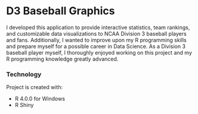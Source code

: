 # D3 Baseball Graphics
I developed this application to provide interactive statistics, team rankings, and customizable data visualizations to NCAA Division 3 baseball players and fans. Additionally, I wanted to improve upon my R programming skills and prepare myself for a possible career in Data Science. As a Division 3 baseball player myself, I thoroughly enjoyed working on this project and my R programming knowledge greatly advanced.

### Technology
Project is created with:
* R 4.0.0 for Windows
* R Shiny


